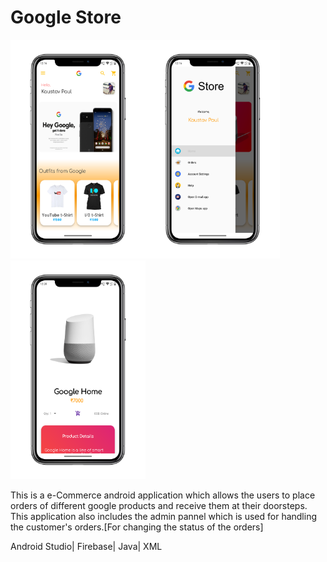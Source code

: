 # Google Store

<img src="home.png" height="350"/><img src="menu.png" height="350"/><img src="details.png" height="350"/>
 
This is a e-Commerce android application which allows the users to place orders of different google products and receive them at their doorsteps.
This application also includes the admin pannel which is used for handling the customer's orders.[For changing the status of the orders]

Android Studio| Firebase| Java| XML
